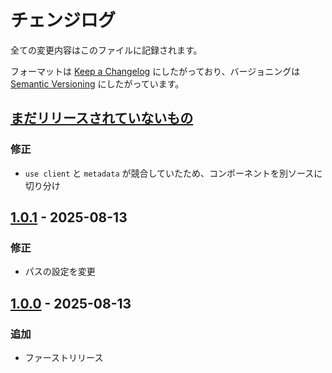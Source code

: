 # チェンジログ

全ての変更内容はこのファイルに記録されます。

フォーマットは [Keep a Changelog](https://keepachangelog.com/en/1.1.0/) にしたがっており、バージョニングは [Semantic Versioning](https://semver.org/spec/v2.0.0.html) にしたがっています。

## [まだリリースされていないもの]

### 修正

- `use client` と `metadata` が競合していたため、コンポーネントを別ソースに切り分け

## [1.0.1] - 2025-08-13

### 修正

- パスの設定を変更

## [1.0.0] - 2025-08-13

### 追加

- ファーストリリース

[まだリリースされていないもの]: https://github.com/izzet-mtg/random-commander-jp/compare/v1.0.1...HEAD
[1.0.1]: https://github.com/izzet-mtg/random-commander-jp/compare/v1.0.0...v1.0.1
[1.0.0]: https://github.com/izzet-mtg/random-commander-jp/releases/tag/v1.0.0
